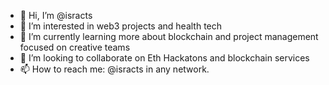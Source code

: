 - 👋 Hi, I’m @isracts
- 👀 I’m interested in web3 projects and health tech
- 🌱 I’m currently learning more about blockchain and project management focused on creative teams
- 💞️ I’m looking to collaborate on Eth Hackatons and blockchain services
- 📫 How to reach me: @isracts in any network.

<!---
isracts/isracts is a ✨ special ✨ repository because its `README.md` (this file) appears on your GitHub profile.
You can click the Preview link to take a look at your changes.
--->
